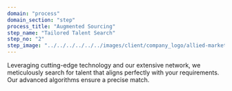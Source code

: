 ```yaml
---
domain: "process"
domain_section: "step"
process_title: "Augmented Sourcing"
step_name: "Tailored Talent Search"
step_no: "2"
step_image: "../../../../../../images/client/company_logo/allied-marketing.png"
---
```


Leveraging cutting-edge technology and our extensive network, we meticulously search for talent that aligns perfectly with your requirements. Our advanced algorithms ensure a precise match.
